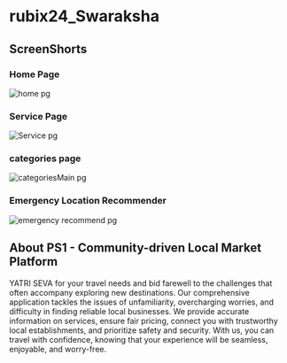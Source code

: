 # rubix24_Swaraksha 

## ScreenShorts
### Home Page
![home pg](https://github.com/Anshikadubeyy/rubix24_Swaraksha/assets/120580252/7a2028c8-5d25-4dec-bf15-1c00e8b06396)
### Service Page
![Service pg](https://github.com/Anshikadubeyy/rubix24_Swaraksha/assets/120580252/77dd3559-4db4-4fc6-b7d1-6b957130791d)
### categories page 
![categoriesMain pg](https://github.com/Anshikadubeyy/rubix24_Swaraksha/assets/120580252/b4b9edbe-302b-496f-9d01-ebcdf00dce62)
### Emergency Location Recommender
![emergency recommend pg](https://github.com/Anshikadubeyy/rubix24_Swaraksha/assets/120580252/611a7488-0891-4018-911d-60cb882cc4a3)

## About  PS1 - Community-driven Local Market Platform 
YATRI SEVA for your travel needs and bid farewell to the challenges that often accompany exploring new destinations. Our comprehensive application tackles the issues of unfamiliarity, overcharging worries, and difficulty in finding reliable local businesses. We provide accurate information on services, ensure fair pricing, connect you with trustworthy local establishments, and prioritize safety and security. With us, you can travel with confidence, knowing that your experience will be seamless, enjoyable, and worry-free.


